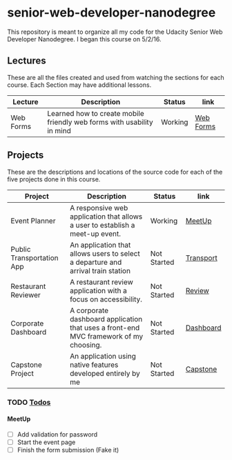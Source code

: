 # senior-web-developer-nanodegree

This repository is meant to organize all my code for the Udacity Senior Web Developer Nanodegree. I began this course on 5/2/16.

## Lectures

These are all the files created and used from watching the sections for each course. Each Section may have additional lessons.

Lecture   | Description                                                            | Status  | link
--------- | ---------------------------------------------------------------------- | ------- | ------------------------------
Web Forms | Learned how to create mobile friendly web forms with usability in mind | Working | [Web Forms](/Lecture/WebForms)

## Projects

These are the descriptions and locations of the source code for each of the five projects done in this course.

Project                   | Description                                                                           | Status      | link
------------------------- | ------------------------------------------------------------------------------------- | ----------- | --------------------------------
Event Planner             | A responsive web application that allows a user to establish a meet-up event.         | Working     | [MeetUp](/Projects/MeetUp)
Public Transportation App | An application that allows users to select a departure and arrival train station      | Not Started | [Transport](/Projects/Transport)
Restaurant Reviewer       | A restaurant review application with a focus on accessibility.                        | Not Started | [Review](/Projects/Review)
Corporate Dashboard       | A corporate dashboard application that uses a front-end MVC framework of my choosing. | Not Started | [Dashboard](/Projects/Dashboard)
Capstone Project          | An application using native features developed entirely by me                         | Not Started | [Capstone](/Projects/Capstone)

### TODO [Todos](/TODO.md)

#### MeetUp

- [ ] Add validation for password
- [ ] Start the event page
- [ ] Finish the form submission (Fake it)
